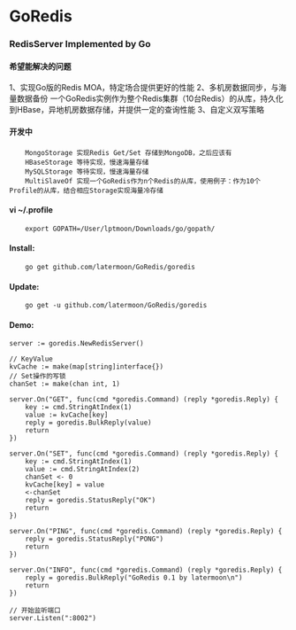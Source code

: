 GoRedis
=======

### RedisServer Implemented by Go
#### 希望能解决的问题
1、实现Go版的Redis MOA，特定场合提供更好的性能
2、多机房数据同步，与海量数据备份
	一个GoRedis实例作为整个Redis集群（10台Redis）的从库，持久化到HBase，异地机房数据存储，并提供一定的查询性能
3、自定义双写策略

#### 开发中
		MongoStorage 实现Redis Get/Set 存储到MongoDB，之后应该有
		HBaseStorage 等待实现，慢速海量存储
		MySQLStorage 等待实现，慢速海量存储
		MultiSlaveOf 实现一个GoRedis作为n个Redis的从库，使用例子：作为10个Profile的从库，结合相应Storage实现海量冷存储

#### vi ~/.profile 

		export GOPATH=/User/lptmoon/Downloads/go/gopath/

#### Install:

		go get github.com/latermoon/GoRedis/goredis

#### Update:

		go get -u github.com/latermoon/GoRedis/goredis

#### Demo:

	server := goredis.NewRedisServer()

	// KeyValue
	kvCache := make(map[string]interface{})
	// Set操作的写锁
	chanSet := make(chan int, 1)

	server.On("GET", func(cmd *goredis.Command) (reply *goredis.Reply) {
		key := cmd.StringAtIndex(1)
		value := kvCache[key]
		reply = goredis.BulkReply(value)
		return
	})

	server.On("SET", func(cmd *goredis.Command) (reply *goredis.Reply) {
		key := cmd.StringAtIndex(1)
		value := cmd.StringAtIndex(2)
		chanSet <- 0
		kvCache[key] = value
		<-chanSet
		reply = goredis.StatusReply("OK")
		return
	})

	server.On("PING", func(cmd *goredis.Command) (reply *goredis.Reply) {
		reply = goredis.StatusReply("PONG")
		return
	})

	server.On("INFO", func(cmd *goredis.Command) (reply *goredis.Reply) {
		reply = goredis.BulkReply("GoRedis 0.1 by latermoon\n")
		return
	})

	// 开始监听端口
	server.Listen(":8002")
